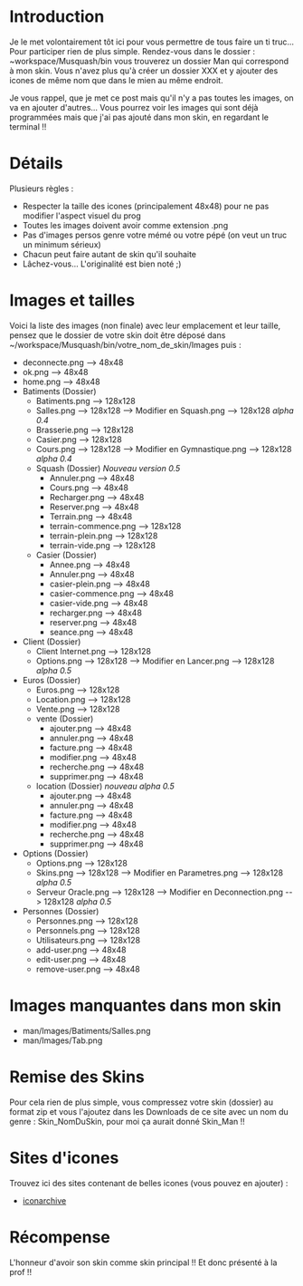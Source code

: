 # Introduction #

Je le met volontairement tôt ici pour vous permettre de tous faire un ti truc... Pour participer rien de plus simple. Rendez-vous dans le dossier : ~workspace/Musquash/bin vous trouverez un dossier Man qui correspond à mon skin. Vous n'avez plus qu'à créer un dossier XXX et y ajouter des icones de même nom que dans le mien au même endroit.

Je vous rappel, que je met ce post mais qu'il n'y a pas toutes les images, on va en ajouter d'autres... Vous pourrez voir les images qui sont déjà programmées mais que j'ai pas ajouté dans mon skin, en regardant le terminal !!

# Détails #

Plusieurs règles :
  * Respecter la taille des icones (principalement 48x48) pour ne pas modifier l'aspect visuel du prog
  * Toutes les images doivent avoir comme extension .png
  * Pas d'images persos genre votre mémé ou votre pépé (on veut un truc un minimum sérieux)
  * Chacun peut faire autant de skin qu'il souhaite
  * Lâchez-vous... L'originalité est bien noté ;)

# Images et tailles #

Voici la liste des images (non finale) avec leur emplacement et leur taille, pensez que le dossier de votre skin doit être déposé dans ~/workspace/Musquash/bin/votre\_nom\_de\_skin/Images puis :
  * deconnecte.png  --> 48x48
  * ok.png  --> 48x48
  * home.png  --> 48x48
  * Batiments (Dossier)
    * Batiments.png  --> 128x128
    * Salles.png  --> 128x128 --> Modifier en Squash.png --> 128x128 _alpha 0.4_
    * Brasserie.png  --> 128x128
    * Casier.png  --> 128x128
    * Cours.png  --> 128x128 --> Modifier en Gymnastique.png --> 128x128 _alpha 0.4_
    * Squash (Dossier) _Nouveau version 0.5_
      * Annuler.png --> 48x48
      * Cours.png --> 48x48
      * Recharger.png --> 48x48
      * Reserver.png --> 48x48
      * Terrain.png --> 48x48
      * terrain-commence.png --> 128x128
      * terrain-plein.png --> 128x128
      * terrain-vide.png --> 128x128
    * Casier (Dossier)
      * Annee.png  --> 48x48
      * Annuler.png  --> 48x48
      * casier-plein.png  --> 48x48
      * casier-commence.png  --> 48x48
      * casier-vide.png  --> 48x48
      * recharger.png  --> 48x48
      * reserver.png  --> 48x48
      * seance.png  --> 48x48
  * Client (Dossier)
    * Client Internet.png  --> 128x128
    * Options.png --> 128x128 --> Modifier en  Lancer.png --> 128x128 _alpha 0.5_
  * Euros (Dossier)
    * Euros.png  --> 128x128
    * Location.png  --> 128x128
    * Vente.png  --> 128x128
    * vente (Dossier)
      * ajouter.png  --> 48x48
      * annuler.png  --> 48x48
      * facture.png  --> 48x48
      * modifier.png  --> 48x48
      * recherche.png  --> 48x48
      * supprimer.png  --> 48x48
    * location (Dossier) _nouveau alpha 0.5_
      * ajouter.png  --> 48x48
      * annuler.png  --> 48x48
      * facture.png  --> 48x48
      * modifier.png  --> 48x48
      * recherche.png  --> 48x48
      * supprimer.png  --> 48x48
  * Options (Dossier)
    * Options.png  --> 128x128
    * Skins.png  --> 128x128 --> Modifier en  Parametres.png --> 128x128 _alpha 0.5_
    * Serveur Oracle.png  --> 128x128 --> Modifier en  Deconnection.png --> 128x128 _alpha 0.5_
  * Personnes (Dossier)
    * Personnes.png  --> 128x128
    * Personnels.png  --> 128x128
    * Utilisateurs.png  --> 128x128
    * add-user.png  --> 48x48
    * edit-user.png  --> 48x48
    * remove-user.png  --> 48x48

# Images manquantes dans mon skin #

  * man/Images/Batiments/Salles.png
  * man/Images/Tab.png

# Remise des Skins #

Pour cela rien de plus simple, vous compressez votre skin (dossier) au format zip et vous l'ajoutez dans les Downloads de ce site avec un nom du genre : Skin\_NomDuSkin, pour moi ça aurait donné Skin\_Man !!

# Sites d'icones #

Trouvez ici des sites contenant de belles icones (vous pouvez en ajouter) :
  * <a href='http://www.iconarchive.com/'>iconarchive</a>

# Récompense #

L'honneur d'avoir son skin comme skin principal !! Et donc présenté à la prof !!